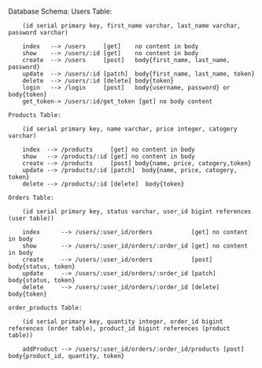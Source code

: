 Database Schema:
    Users Table:

        (id serial primary key, first_name varchar, last_name varchar, password varchar)

        index   --> /users     [get]    no content in body
        show    --> /users/:id [get]    no content in body
        create  --> /users     [post]   body{first_name, last_name, password}
        update  --> /users/:id [patch]  body{first_name, last_name, token}
        delete  --> /users/:id [delete] body{token}
        login   --> /login     [post]   body{username, password} or body{token}
        get_token-> /users/:id/get_token [get] no body content
        
    Products Table:

        (id serial primary key, name varchar, price integer, catogery varchar)

        index  --> /products     [get] no content in body
        show   --> /products/:id [get] no content in body
        create --> /products     [post] body{name, price, catogery,token}
        update --> /products/:id [patch]  body{name, price, catogery, token}
        delete --> /products/:id [delete]  body{token}

    Orders Table:

        (id serial primary key, status varchar, user_id bigint references (user table))

        index      --> /users/:user_id/orders           [get] no content in body
        show       --> /users/:user_id/orders/:order_id [get] no content in body
        create     --> /users/:user_id/orders           [post] body{status, token}
        update     --> /users/:user_id/orders/:order_id [patch] body{status, token}
        delete     --> /users/:user_id/orders/:order_id [delete] body{token}

    order_products Table:

        (id serial primary key, quantity integer, order_id bigint references (order table), product_id bigint references (product table))

        addProduct --> /users/:user_id/orders/:order_id/products [post] body{product_id, quantity, token}



                